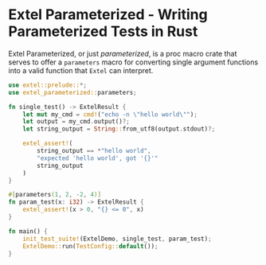 # Extel Parameterized - Writing Parameterized Tests in Rust
Extel Parameterized, or just *parameterized*, is a proc macro crate that serves to offer a
`parameters` macro for converting single argument functions into a valid function that
`Extel` can interpret.

```rust
use extel::prelude::*;
use extel_parameterized::parameters;

fn single_test() -> ExtelResult {
    let mut my_cmd = cmd!("echo -n \"hello world\"");
    let output = my_cmd.output()?;
    let string_output = String::from_utf8(output.stdout)?;

    extel_assert!(
        string_output == *"hello world",
        "expected 'hello world', got '{}'"
        string_output
    )
}

#[parameters(1, 2, -2, 4)]
fn param_test(x: i32) -> ExtelResult {
    extel_assert!(x > 0, "{} <= 0", x)
}

fn main() {
    init_test_suite!(ExtelDemo, single_test, param_test);
    ExtelDemo::run(TestConfig::default());
}
